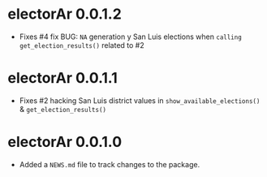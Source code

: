 # electorAr 0.0.1.2

* Fixes #4 fix BUG: `NA` generation y San Luis elections when `calling get_election_results()` related to #2

# electorAr 0.0.1.1

* Fixes #2 hacking San Luis district values in `show_available_elections()` & `get_election_results()`

# electorAr 0.0.1.0

* Added a `NEWS.md` file to track changes to the package.
